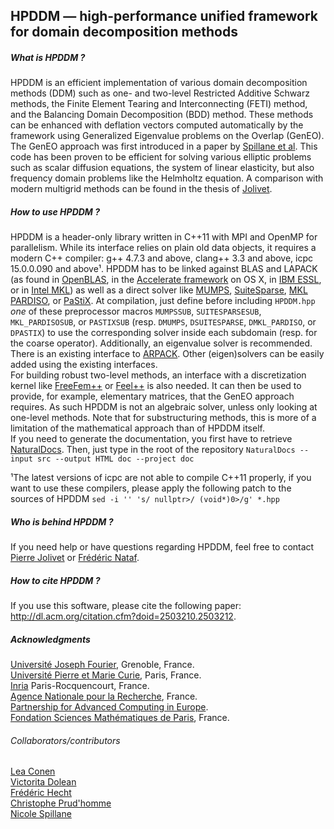 ## HPDDM — high-performance unified framework for domain decomposition methods

##### What is HPDDM ?
HPDDM is an efficient implementation of various domain decomposition methods (DDM) such as one- and two-level Restricted Additive Schwarz methods, the Finite Element Tearing and Interconnecting (FETI) method, and the Balancing Domain Decomposition (BDD) method. These methods can be enhanced with deflation vectors computed automatically by the framework using Generalized Eigenvalue problems on the Overlap (GenEO). The GenEO approach was first introduced in a paper by [Spillane et al](http://link.springer.com/article/10.1007%2Fs00211-013-0576-y#page-1). This code has been proven to be efficient for solving various elliptic problems such as scalar diffusion equations, the system of linear elasticity, but also frequency domain problems like the Helmholtz equation. A comparison with modern multigrid methods can be found in the thesis of [Jolivet](https://www.ljll.math.upmc.fr/~jolivet/thesis.pdf).

##### How to use HPDDM ?
HPDDM is a header-only library written in C++11 with MPI and OpenMP for parallelism. While its interface relies on plain old data objects, it requires a modern C++ compiler: g++ 4.7.3 and above, clang++ 3.3 and above, icpc 15.0.0.090 and above&#185;. HPDDM has to be linked against BLAS and LAPACK (as found in [OpenBLAS](http://www.openblas.net/), in the [Accelerate framework](https://developer.apple.com/library/ios/documentation/Accelerate/Reference/AccelerateFWRef/_index.html) on OS X, in [IBM ESSL](http://www-03.ibm.com/systems/power/software/essl/), or in [Intel MKL](https://software.intel.com/en-us/intel-mkl)) as well as a direct solver like [MUMPS](http://mumps.enseeiht.fr/), [SuiteSparse](http://faculty.cse.tamu.edu/davis/suitesparse.html), [MKL PARDISO](https://software.intel.com/en-us/articles/intel-mkl-pardiso), or [PaStiX](http://pastix.gforge.inria.fr/). At compilation, just define before including `HPDDM.hpp` _one_ of these preprocessor macros `MUMPSSUB`, `SUITESPARSESUB`, `MKL_PARDISOSUB`, or `PASTIXSUB` (resp. `DMUMPS`, `DSUITESPARSE`, `DMKL_PARDISO`, or `DPASTIX`) to use the corresponding solver inside each subdomain (resp. for the coarse operator). Additionally, an eigenvalue solver is recommended. There is an existing interface to [ARPACK](http://www.caam.rice.edu/software/ARPACK/). Other (eigen)solvers can be easily added using the existing interfaces.  
For building robust two-level methods, an interface with a discretization kernel like [FreeFem++](http://www.freefem.org/ff++/) or [Feel++](http://www.feelpp.org/) is also needed. It can then be used to provide, for example, elementary matrices, that the GenEO approach requires. As such HPDDM is not an algebraic solver, unless only looking at one-level methods. Note that for substructuring methods, this is more of a limitation of the mathematical approach than of HPDDM itself.  
If you need to generate the documentation, you first have to retrieve [NaturalDocs](http://www.naturaldocs.org/download/version1.52.html). Then, just type in the root of the repository `NaturalDocs --input src --output HTML doc --project doc`

&#185;The latest versions of icpc are not able to compile C++11 properly, if you want to use these compilers, please apply the following patch to the sources of HPDDM `sed -i '' 's/ nullptr>/ (void*)0>/g' *.hpp`

##### Who is behind HPDDM ?
If you need help or have questions regarding HPDDM, feel free to contact [Pierre Jolivet](https://www.ljll.math.upmc.fr/~jolivet/) or [Frédéric Nataf](http://www.ann.jussieu.fr/nataf/).

##### How to cite HPDDM ?
If you use this software, please cite the following paper: http://dl.acm.org/citation.cfm?doid=2503210.2503212.

##### Acknowledgments
[Université Joseph Fourier](https://www.ujf-grenoble.fr/?language=en), Grenoble, France.  
[Université Pierre et Marie Curie](http://www.upmc.fr/), Paris, France.  
[Inria](http://www.inria.fr/en/) Paris-Rocquencourt, France.  
[Agence Nationale pour la Recherche](http://www.agence-nationale-recherche.fr/), France.  
[Partnership for Advanced Computing in Europe](http://www.prace-ri.eu/).  
[Fondation Sciences Mathématiques de Paris](http://www.sciencesmaths-paris.fr/en/), France.

###### Collaborators/contributors
[Lea Conen](http://icsweb.inf.unisi.ch/cms/index.php/people/12-lea-conen.html)  
[Victorita Dolean](http://www-math.unice.fr/~dolean/Home.html)  
[Frédéric Hecht](http://www.ann.jussieu.fr/hecht/)  
[Christophe Prud'homme](http://www.prudhomm.org/)  
[Nicole Spillane](http://www.ann.jussieu.fr/~spillane/)
